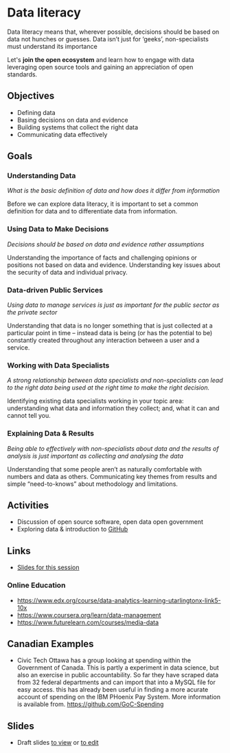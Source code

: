 # Data literacy

Data literacy means that, wherever possible, decisions should be based on data not hunches or guesses. Data isn’t just for ‘geeks’, non-specialists must understand its importance

Let's **join the open ecosystem** and learn how to engage with data leveraging open source tools and gaining an appreciation of open standards.

## Objectives

- Defining data
- Basing decisions on data and evidence
- Building systems that collect the right data
- Communicating data effectively

## Goals

### Understanding Data

*What is the basic definition of data and how does it differ from information*

Before we can explore data literacy, 
it is important to set a common definition for data 
and to differentiate data from information.   

### Using Data to Make Decisions

*Decisions should be based on data and evidence rather assumptions*

Understanding the importance of facts 
and challenging opinions or positions not 
based on data and evidence.
Understanding key issues about the 
security of data and individual privacy.

### Data-driven Public Services

*Using data to manage services is just as important for the public sector as the private sector*

Understanding that data is no longer 
something that is just collected at a 
particular point in time – instead data is 
being (or has the potential to be) 
constantly created throughout any 
interaction between a user and a service.

### Working with Data Specialists

*A strong relationship between data specialists and non-specialists can lead to the right data being used at the right time to make the right decision.*

Identifying existing data specialists 
working in your topic area: understanding 
what data and information they collect; 
and, what it can and cannot tell you.

### Explaining Data & Results

*Being able to effectively with non-specialists about data and the results of analysis is just important as collecting and analysing the data*

Understanding that some people aren’t as 
naturally comfortable with numbers and 
data as others. Communicating key 
themes from results and simple “need-to-knows” about methodology and 
limitations.

## Activities
- Discussion of open source software, open data open government
- Exploring data & introduction to [GitHub](https://github.com/)

## Links

- [Slides for this session](slides.html)

### Online Education
- https://www.edx.org/course/data-analytics-learning-utarlingtonx-link5-10x
- https://www.coursera.org/learn/data-management
- https://www.futurelearn.com/courses/media-data

## Canadian Examples

- Civic Tech Ottawa has a group looking at spending within the Government of Canada. This is partly a experiment in data science, but also an exercise in public accountability. So far they have scraped data from 32 federal departments and can import that into a MySQL file for easy access. this has already been useful in finding a more acurate account of spending on the IBM PHoenix Pay System. More information is available from. https://github.com/GoC-Spending

## Slides
-  Draft slides [to view](slides.html) or [to edit](slides.md)

